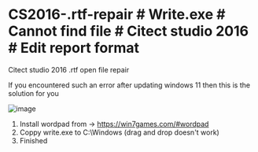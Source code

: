 # CS2016-.rtf-repair # Write.exe # Cannot find file # Citect studio 2016 # Edit report format
Citect studio 2016 .rtf open file repair

If you encountered such an error after updating windows 11 then this is the solution for you

![image](https://github.com/user-attachments/assets/fda83b7f-f79d-4206-ad05-896733025bb1)

1. Install wordpad from -> https://win7games.com/#wordpad
2. Coppy write.exe to C:\Windows (drag and drop doesn't work)
3. Finished
